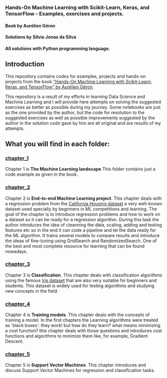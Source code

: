 ### Hands-On Machine Learning with Scikit-Learn, Keras, and TensorFlow - Examples, exercises and projects.

#### Book by Aurélien Géron
#### Solutions by Silvio Jonas da Silva
#### All solutions with Python programming language.

## Introduction

This repository contains codes for examples, projects and hands-on projects from the book ["Hands-On Machine Learning with Scikit-Learn, Keras, and TensorFlow" by Aurélien Géron](https://www.oreilly.com/library/view/hands-on-machine-learning/9781492032632/).

This repository is a result of my efforts in learning Data Science and Machine Learning and I will provide here attempts on solving the suggested exercises as better as possible during my journey. Some notebooks are just as the one provided by the author, but the code for resolution to the suggested exercises as well as possible improvements suggested by the author in the solution code gave by him are all original and are results of my attempts.

## What you will find in each folder:

### [chapter_1](https://github.com/silvio-sjsj/hands-on_ML_exercises/tree/main/chapter_1)
Chapter 1 is **The Machine Learning landscape**
This folder contains just a code example as given in the book. 

### [chapter_2](https://github.com/silvio-sjsj/hands-on_ML_exercises/tree/main/chapter_2) 
Chapter 2 is **End-to-end Machine Learning project**. This chapter deals with a regression problem from the [California Housing dataset](https://inria.github.io/scikit-learn-mooc/python_scripts/datasets_california_housing.html) a very well-known dataset used specially by beginners in ML competitions and learning. The goal of the chapter is to introduce regression problems and how to work on a dataset so it can be ready for a regression algorithm. During this task the author introduces the idea of cleanning the data, scaling, adding and testing features etc so in the end it can code a pipeline and let the data ready for the ML algorithm. It trains several models to compare results and introduce the ideas of fine-tuning using GridSearch and RandomizedSearch. One of the best and most complete resource for learning that can be found nowadays.

### [chapter_3](https://github.com/silvio-sjsj/hands-on_ML_exercises/tree/main/chapter_3)
Chapter 3 is **Classification**. This chapter deals with classification algorithms using the famous [Iris dataset](https://scikit-learn.org/stable/auto_examples/datasets/plot_iris_dataset.html) that are also very suitable for beginners and students. This dataset is widely used for testing algorithms and studying new concepts in the field. 

### [chapter_4](https://github.com/silvio-sjsj/hands-on_ML_exercises/tree/main/chapter_4)
Chapter 4 is **Training models**. This chapter deals with the concepts of training a model. In the first chapters the Learning algorithms were treated as 'black boxes': they work! but how do they learn? what means minimizing a cost function? this chapter deals with those questions and introduces cost functions and algorithms to minimize them like, for example, Gradient Descent.

### [chapter_5](https://github.com/silvio-sjsj/hands-on_ML_exercises/tree/main/chapter_5)
Chapter 5 is **Support Vector Machines**. This chapter introduces and discuss Support Vector Machines for regression and classification tasks.
